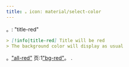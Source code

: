 ```yaml
---
title: 。icon: material/select-color
---
```


。: "title-red"

```md
> [!info|title-red] Title will be red
> The background color will display as usual
```

。["all-red"](../combined-styling/page-3.md)
页:1["bg-red"](../bg-styling/page-3.md)。
.

